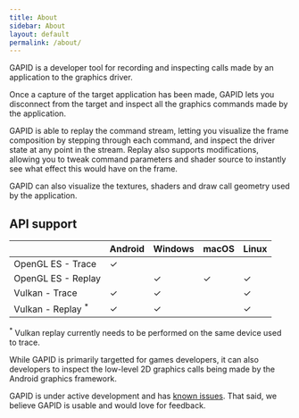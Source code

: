 ```yaml
---
title: About
sidebar: About
layout: default
permalink: /about/
---
```


GAPID is a developer tool for recording and inspecting calls made by an application to the graphics driver.

Once a capture of the target application has been made, GAPID lets you disconnect from the target and inspect all the graphics commands made by the application.

GAPID is able to replay the command stream, letting you visualize the frame composition by stepping through each command, and inspect the driver state at any point in the stream. Replay also supports modifications, allowing you to tweak command parameters and shader source to instantly see what effect this would have on the frame.

GAPID can also visualize the textures, shaders and draw call geometry used by the application.

## API support

|                              | Android | Windows | macOS  | Linux
| ---------------------------- | ------- | ------- |------- | ------
| OpenGL ES - Trace            |   ✓     |         |        |
| OpenGL ES - Replay           |         |   ✓     |   ✓    |   ✓
| Vulkan - Trace               |   ✓     |   ✓     |        |   ✓
| Vulkan - Replay <sup>*</sup> |   ✓     |   ✓     |        |   ✓

<sup>*</sup> Vulkan replay currently needs to be performed on the same device used to trace.

While GAPID is primarily targetted for games developers, it can also developers to inspect the low-level 2D graphics calls being made by the Android graphics framework.

GAPID is under active development and has [known issues](https://github.com/google/gapid/issues). That said, we believe GAPID is usable and would love for feedback.
